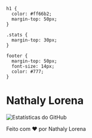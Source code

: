 <!DOCTYPE html>
<html lang="pt-br">
<head>
 


    h1 {
      color: #ff66b2;
      margin-top: 50px;
    }

    .stats {
      margin-top: 30px;
    }

    footer {
      margin-top: 50px;
      font-size: 14px;
      color: #777;
    }
  </style>
</head>
<body>

  <h1>Nathaly Lorena</h1>

  <div class="stats">
    <!-- Estatísticas do GitHub -->
    <img src="https://github-readme-stats.vercel.app/api?username=nathalylorena&show_icons=true&theme=radical&count_private=true" alt="Estatísticas do GitHub">
  </div>

  <footer>
    <p>Feito com ❤️ por Nathaly Lorena</p>
  </footer>

</body>
</html>

